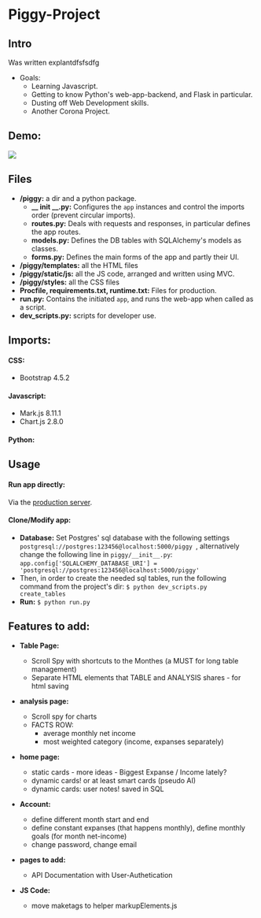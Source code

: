 # Piggy-Project

## Intro
Was written
explantdfsfsdfg

- Goals:
  - Learning Javascript.
  - Getting to know Python's web-app-backend, and Flask in particular.
  - Dusting off Web Development skills.
  - Another Corona Project.
  
## Demo:
<img src="---">


## Files
 - **/piggy:** a dir and a python package.
    - **__ init __.py:** Configures the `app` instances and control the imports order (prevent circular imports).
    - **routes.py:** Deals with requests and responses, in particular defines the app routes.
    - **models.py:** Defines the DB tables with SQLAlchemy's models as classes.
    - **forms.py:** Defines the main forms of the app and partly their UI.
 - **/piggy/templates:** all the HTML files
 - **/piggy/static/js:** all the JS code, arranged and written using MVC.
 - **/piggy/styles:** all the CSS files
 - **Procfile, requirements.txt, runtime.txt:** Files for production.
 - **run.py:** Contains the initiated `app`, and runs the web-app when called as a script. 
 - **dev_scripts.py:** scripts for developer use.

## Imports:
#### CSS:
 - Bootstrap 4.5.2
#### Javascript:
 - Mark.js 8.11.1
 - Chart.js 2.8.0
#### Python:

## Usage
#### Run app directly:
   Via the [production server](https://mypiggy.herokuapp.com).
#### Clone/Modify app: 
  - **Database:** Set Postgres' sql database with the following settings `postgresql://postgres:123456@localhost:5000/piggy `, 
  alternatively change the following line in `piggy/__init__.py`: 
    ``` app.config['SQLALCHEMY_DATABASE_URI'] = 'postgresql://postgres:123456@localhost:5000/piggy'  ```
  - Then, in order to create the needed sql tables, run the following command from the project's dir: `$ python dev_scripts.py create_tables `
  - **Run:** `$ python run.py`
  
## Features to add:
 - **Table Page:**
   - Scroll Spy with shortcuts to the Monthes (a MUST for long table management)
   - Separate HTML elements that TABLE and ANALYSIS shares - for html saving

 - **analysis page:** 
   - Scroll spy for charts
   - FACTS ROW:
      - average monthly net income
      - most weighted category (income, expanses separately)
     
 - **home page:**
   - static cards - more ideas - Biggest Expanse / Income lately?
   - dynamic cards! or at least smart cards (pseudo AI)
   - dynamic cards: user notes! saved in SQL

 - **Account:**
   - define different month start and end
   - define constant expanses (that happens monthly), define monthly goals (for month net-income)
   - change password, change email

 - **pages to add:**
   - API Documentation with User-Authetication
   
 - **JS Code:**
   - move maketags to helper markupElements.js


